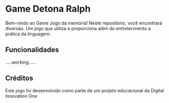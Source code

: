 # Game Detona Ralph

Bem-vindo ao Game Jogo da memória! Neste repositório, você encontrará diversão.
Um jogo que utiliza e proporciona além do entreterimento a prática da linguagem.

## Funcionalidades 
.....working......

## Créditos

Este jogo foi desenvolvido como parte de um projeto educacional da Digital Innovation One
